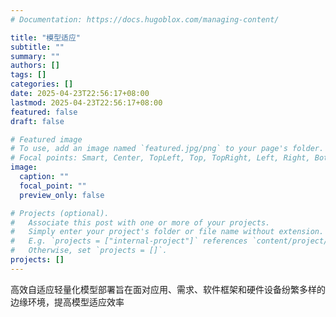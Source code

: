 ```yaml
---
# Documentation: https://docs.hugoblox.com/managing-content/

title: "模型适应"
subtitle: ""
summary: ""
authors: []
tags: []
categories: []
date: 2025-04-23T22:56:17+08:00
lastmod: 2025-04-23T22:56:17+08:00
featured: false
draft: false

# Featured image
# To use, add an image named `featured.jpg/png` to your page's folder.
# Focal points: Smart, Center, TopLeft, Top, TopRight, Left, Right, BottomLeft, Bottom, BottomRight.
image:
  caption: ""
  focal_point: ""
  preview_only: false

# Projects (optional).
#   Associate this post with one or more of your projects.
#   Simply enter your project's folder or file name without extension.
#   E.g. `projects = ["internal-project"]` references `content/project/deep-learning/index.md`.
#   Otherwise, set `projects = []`.
projects: []
---
```


高效自适应轻量化模型部署旨在面对应用、需求、软件框架和硬件设备纷繁多样的边缘环境，提高模型适应效率

